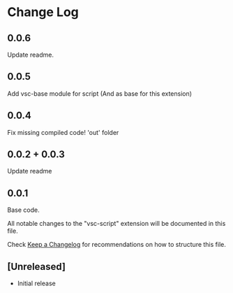 # Change Log

## 0.0.6

Update readme.

## 0.0.5

Add vsc-base module for script (And as base for this extension)

## 0.0.4

Fix missing compiled code! 'out' folder

## 0.0.2 + 0.0.3

Update readme

## 0.0.1

Base code.

All notable changes to the "vsc-script" extension will be documented in this file.

Check [Keep a Changelog](http://keepachangelog.com/) for recommendations on how to structure this file.

## [Unreleased]

-  Initial release

